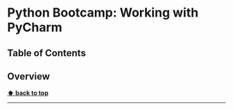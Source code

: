 # Python Bootcamp: Working with PyCharm

<!-- omit in toc -->
## Table of Contents

## Overview



**[⬆ back to top](#table-of-contents)**
___
